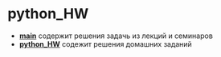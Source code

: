 # python_HW

* [**main**](https://github.com/MLapshin054/python_HW/tree/main) содержит решения задачь из лекций и семинаров
* [**python_HW**](https://github.com/MLapshin054/python_HW/tree/python_HW) содежит решения домашних заданий
